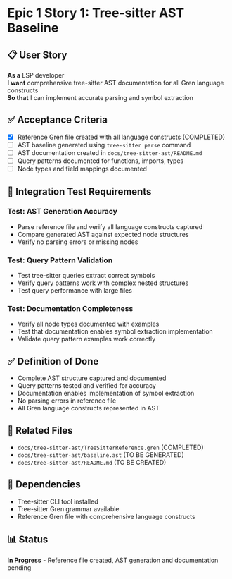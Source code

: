 # Epic 1 Story 1: Tree-sitter AST Baseline

## 📋 User Story
**As a** LSP developer  
**I want** comprehensive tree-sitter AST documentation for all Gren language constructs  
**So that** I can implement accurate parsing and symbol extraction

## ✅ Acceptance Criteria
- [x] Reference Gren file created with all language constructs (COMPLETED)
- [ ] AST baseline generated using `tree-sitter parse` command
- [ ] AST documentation created in `docs/tree-sitter-ast/README.md`  
- [ ] Query patterns documented for functions, imports, types
- [ ] Node types and field mappings documented

## 🧪 Integration Test Requirements

### Test: AST Generation Accuracy
- Parse reference file and verify all language constructs captured
- Compare generated AST against expected node structures
- Verify no parsing errors or missing nodes

### Test: Query Pattern Validation
- Test tree-sitter queries extract correct symbols
- Verify query patterns work with complex nested structures
- Test query performance with large files

### Test: Documentation Completeness
- Verify all node types documented with examples
- Test that documentation enables symbol extraction implementation
- Validate query pattern examples work correctly

## ✅ Definition of Done
- Complete AST structure captured and documented
- Query patterns tested and verified for accuracy
- Documentation enables implementation of symbol extraction
- No parsing errors in reference file
- All Gren language constructs represented in AST

## 📁 Related Files
- `docs/tree-sitter-ast/TreeSitterReference.gren` (COMPLETED)
- `docs/tree-sitter-ast/baseline.ast` (TO BE GENERATED)
- `docs/tree-sitter-ast/README.md` (TO BE CREATED)

## 🔗 Dependencies
- Tree-sitter CLI tool installed
- Tree-sitter Gren grammar available
- Reference Gren file with comprehensive language constructs

## 📊 Status
**In Progress** - Reference file created, AST generation and documentation pending
